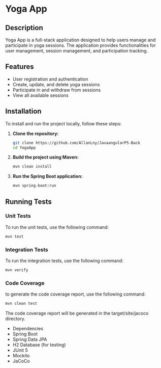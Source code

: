 # Yoga App

## Description

Yoga App is a full-stack application designed to help users manage and participate in yoga sessions. The application provides functionalities for user management, session management, and participation tracking.

## Features

- User registration and authentication
- Create, update, and delete yoga sessions
- Participate in and withdraw from sessions
- View all available sessions

## Installation

To install and run the project locally, follow these steps:

1. **Clone the repository:**
    ```sh
    git clone https://github.com/AllanLny/JavaangularP5-Back
    cd YogaApp
    ```


2. **Build the project using Maven:**
    ```sh
    mvn clean install
    ```

3. **Run the Spring Boot application:**
    ```sh
    mvn spring-boot:run
    ```

## Running Tests

### Unit Tests

To run the unit tests, use the following command:
```sh
mvn test
 ```

### Integration Tests

To run the integration tests, use the following command:

```sh
mvn verify
```


### Code Coverage
to generate the code coverage report, use the following command:
```sh
mvn clean test
```
The code coverage report will be generated in the target/site/jacoco directory.

- Dependencies
- Spring Boot
- Spring Data JPA
- H2 Database (for testing)
- JUnit 5
- Mockito
- JaCoCo